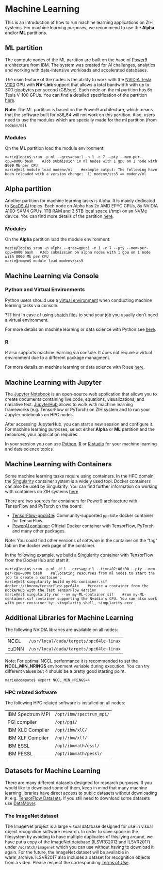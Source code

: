 # Machine Learning

This is an introduction of how to run machine learning applications on ZIH systems.
For machine learning purposes, we recommend to use the **Alpha** and/or **ML** partitions.

## ML partition

The compute nodes of the ML partition are built on the base of [Power9](https://www.ibm.com/it-infrastructure/power/power9)
architecture from IBM. The system was created for AI challenges, analytics and working with
data-intensive workloads and accelerated databases.

The main feature of the nodes is the ability to work with the
[NVIDIA Tesla V100](https://www.nvidia.com/en-gb/data-center/tesla-v100/) GPU with **NV-Link**
support that allows a total bandwidth with up to 300 gigabytes per second (GB/sec). Each node on the
ml partition has 6x Tesla V-100 GPUs. You can find a detailed specification of the partition [here](../jobs_and_resources/power9.md).

**Note:** The ML partition is based on the Power9 architecture, which means that the software built
for x86_64 will not work on this partition. Also, users need to use the modules which are
specially made for the ml partition (from `modenv/ml`).

### Modules

On the **ML** partition load the module environment:

```console
marie@login$ srun -p ml --gres=gpu:1 -n 1 -c 7 --pty --mem-per-cpu=8000 bash    #Job submission in ml nodes with 1 gpu on 1 node with 8000 Mb per CPU
marie@ml$ module load modenv/ml    #example output: The following have been reloaded with a version change:  1) modenv/scs5 => modenv/ml
```

## Alpha partition

Another partition for machine learning tasks is Alpha. It is mainly dedicated to [ScaDS.AI](https://scads.ai/)
topics. Each node on Alpha has 2x AMD EPYC CPUs, 8x NVIDIA A100-SXM4 GPUs, 1TB RAM and 3.5TB local
space (/tmp) on an NVMe device. You can find more details of the partition [here](../jobs_and_resources/alpha_centauri.md).

### Modules

On the **Alpha** partition load the module environment:

```console
marie@login$ srun -p alpha --gres=gpu:1 -n 1 -c 7 --pty --mem-per-cpu=8000 bash   #Job submission on alpha nodes with 1 gpu on 1 node with 8000 Mb per CPU
marie@romeo$ module load modenv/scs5
```

## Machine Learning via Console

### Python and Virtual Environments

Python users should use a [virtual environment](python_virtual_environments.md) when conducting
machine learning tasks via console.

??? hint
    In case of using [sbatch files](../jobs_and_resources/batch_systems.md)
    to send your job you usually don't need a virtual environment.

For more details on machine learning or data science with Python see [here](data_analytics_with_python.md).

### R

R also supports machine learning via console. It does not require a virtual environment due to a
different package managment.

For more details on machine learning or data science with R see [here](../data_analytics_with_r/#r-console).

## Machine Learning with Jupyter

The [Jupyter Notebook](https://jupyter.org/) is an open-source web application that allows you to
create documents containing live code, equations, visualizations, and narrative text. [JupyterHub](../access/jupyterhub.md)
allows to work with machine learning frameworks (e.g. TensorFlow or PyTorch) on ZIH system and to run
your Jupyter notebooks on HPC nodes.

After accessing JupyterHub, you can start a new session and configure it. For machine learning
purposes, select either **Alpha** or **ML** partition and the resources, your application requires.

In your session you can use [Python](../data_analytics_with_python/#jupyter-notebooks), [R](../data_analytics_with_r/#r-in-jupyterhub)
or [R studio](data_analytics_with_rstudio) for your machine learning and data science topics.

## Machine Learning with Containers

Some machine learning tasks require using containers. In the HPC domain, the [Singularity](https://singularity.hpcng.org/)
container system is a widely used tool. Docker containers can also be used by Singularity. You can
find further information on working with containers on ZIH systems [here](containers.md)

There are two sources for containers for Power9 architecture with
TensorFlow and PyTorch on the board:

* [TensorFlow-ppc64le](https://hub.docker.com/r/ibmcom/tensorflow-ppc64le):
  Community-supported `ppc64le` docker container for TensorFlow.
* [PowerAI container](https://hub.docker.com/r/ibmcom/powerai/):
  Official Docker container with TensorFlow, PyTorch and many other packages.

Note: You could find other versions of software in the container on the "tag" tab on the docker web
page of the container.

In the following example, we build a Singularity container with TensorFlow from the DockerHub and
start it:

```console
marie@login$ srun -p ml -N 1 --gres=gpu:1 --time=02:00:00 --pty --mem-per-cpu=8000 bash    #allocating resourses from ml nodes to start the job to create a container.
marie@ml$ singularity build my-ML-container.sif docker://ibmcom/tensorflow-ppc64le    #create a container from the DockerHub with the last TensorFlow version
marie@ml$ singularity run --nv my-ML-container.sif    #run my-ML-container.sif container supporting the Nvidia's GPU. You can also work with your container by: singularity shell, singularity exec
```

## Additional Libraries for Machine Learning

The following NVIDIA libraries are available on all nodes:

|       |                                         |
|-------|-----------------------------------------|
| NCCL  | `/usr/local/cuda/targets/ppc64le-linux` |
| cuDNN | `/usr/local/cuda/targets/ppc64le-linux` |

Note: For optimal NCCL performance it is recommended to set the
**NCCL_MIN_NRINGS** environment variable during execution. You can try
different values but 4 should be a pretty good starting point.

```console
marie@compute$ export NCCL_MIN_NRINGS=4
```

### HPC related Software

The following HPC related software is installed on all nodes:

|                  |                          |
|------------------|--------------------------|
| IBM Spectrum MPI | `/opt/ibm/spectrum_mpi/` |
| PGI compiler     | `/opt/pgi/`              |
| IBM XLC Compiler | `/opt/ibm/xlC/`          |
| IBM XLF Compiler | `/opt/ibm/xlf/`          |
| IBM ESSL         | `/opt/ibmmath/essl/`     |
| IBM PESSL        | `/opt/ibmmath/pessl/`    |

## Datasets for Machine Learning

There are many different datasets designed for research purposes. If you would like to download some
of them, keep in mind that many machine learning libraries have direct access to public datasets
without downloading it, e.g. [TensorFlow Datasets](https://www.tensorflow.org/datasets). If you
still need to download some datasets use [DataMover](../../data_transfer/data_mover).

### The ImageNet dataset

The ImageNet project is a large visual database designed for use in visual object recognition
software research. In order to save space in the filesystem by avoiding to have multiple duplicates
of this lying around, we have put a copy of the ImageNet database (ILSVRC2012 and ILSVR2017) under
`/scratch/imagenet` which you can use without having to download it again. For the future,
the ImageNet dataset will be available in warm_archive. ILSVR2017 also includes a dataset for
recognition objects from a video. Please respect the corresponding
[Terms of Use](https://image-net.org/download.php).
